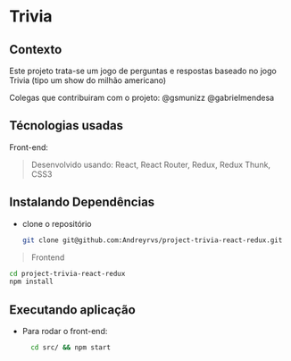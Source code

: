 # Trivia

## Contexto

Este projeto trata-se um jogo de perguntas e respostas baseado no jogo Trivia (tipo um show do milhão americano)

Colegas que contribuiram com o projeto:
@gsmunizz
@gabrielmendesa

## Técnologias usadas

Front-end:
> Desenvolvido usando: React, React Router, Redux, Redux Thunk, CSS3

## Instalando Dependências

* clone o repositório

  ```bash
  git clone git@github.com:Andreyrvs/project-trivia-react-redux.git
  ```

> Frontend

```bash
cd project-trivia-react-redux
npm install
```

## Executando aplicação

* Para rodar o front-end:

  ```bash
    cd src/ && npm start
  ```
